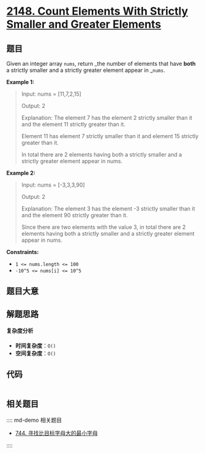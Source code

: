 # [2148. Count Elements With Strictly Smaller and Greater Elements ](https://leetcode.com/problems/count-elements-with-strictly-smaller-and-greater-elements/)

## 题目

Given an integer array `nums`, return _the number of elements that have
**both** a strictly smaller and a strictly greater element appear in _`nums`.

**Example 1:**

> Input: nums = [11,7,2,15]
>
> Output: 2
>
> Explanation: The element 7 has the element 2 strictly smaller than it and the element 11 strictly greater than it.
>
> Element 11 has element 7 strictly smaller than it and element 15 strictly greater than it.
>
> In total there are 2 elements having both a strictly smaller and a strictly greater element appear in nums.

**Example 2:**

> Input: nums = [-3,3,3,90]
>
> Output: 2
>
> Explanation: The element 3 has the element -3 strictly smaller than it and the element 90 strictly greater than it.
>
> Since there are two elements with the value 3, in total there are 2 elements having both a strictly smaller and a strictly greater element appear in nums.

**Constraints:**

- `1 <= nums.length <= 100`
- `-10^5 <= nums[i] <= 10^5`

## 题目大意

## 解题思路

#### 复杂度分析

- **时间复杂度**：`O()`
- **空间复杂度**：`O()`

## 代码

```javascript

```

## 相关题目

:::: md-demo 相关题目

- [744. 寻找比目标字母大的最小字母](https://leetcode.com/problems/find-smallest-letter-greater-than-target)

::::
